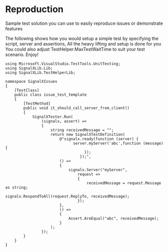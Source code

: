 # Reproduction

Sample test solution you can use to easily reproduce issues or demonstrate features

The following shows how you would setup a simple test by specifying the script, server and assertions, All the heavy lifting and setup is done for you
You could also adjust TestHelper.MaxTestWaitTime to suit your test scenario. Enjoy!


```
using Microsoft.VisualStudio.TestTools.UnitTesting;
using SignalXLib.Lib;
using SignalXLib.TestHelperLib;

namespace SignalXIssues
{
    [TestClass]
    public class issue_test_template
    {
        [TestMethod]
        public void it_should_call_server_from_client()
        {
            SignalXTester.Run(
                (signalx, assert) =>
                {
                    string receivedMessage = "";
                    return new SignalXTestDefinition(
                        @"signalx.ready(function (server) {
                              server.myServer('abc',function (message) {
                                   });
                                 });",
                        () =>
                        {
                            signalx.Server("myServer",
                                request =>
                                {
                                    receivedMessage = request.Message as string;
                                    signalx.RespondToAll(request.ReplyTo, receivedMessage);
                                });
                        },
                        () =>
                        {
                            Assert.AreEqual("abc", receivedMessage);
                        }
                    );
                });
        }
    }
}
```
